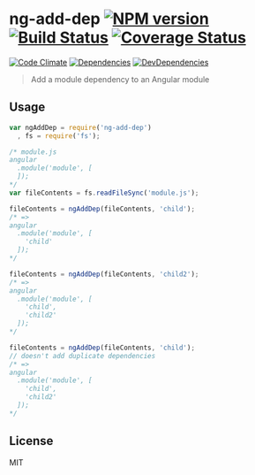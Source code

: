 # ng-add-dep [![NPM version](https://badge.fury.io/js/ng-add-dep.svg)](http://badge.fury.io/js/ng-add-dep) [![Build Status](https://travis-ci.org/dustinspecker/ng-add-dep.svg)](https://travis-ci.org/dustinspecker/ng-add-dep) [![Coverage Status](https://img.shields.io/coveralls/dustinspecker/ng-add-dep.svg)](https://coveralls.io/r/dustinspecker/ng-add-dep?branch=master)
[![Code Climate](https://codeclimate.com/github/dustinspecker/ng-add-dep/badges/gpa.svg)](https://codeclimate.com/github/dustinspecker/ng-add-dep) [![Dependencies](https://david-dm.org/dustinspecker/ng-add-dep.svg)](https://david-dm.org/dustinspecker/ng-add-dep/#info=dependencies&view=table) [![DevDependencies](https://david-dm.org/dustinspecker/ng-add-dep/dev-status.svg)](https://david-dm.org/dustinspecker/ng-add-dep/#info=devDependencies&view=table)


> Add a module dependency to an Angular module

## Usage

```javascript
var ngAddDep = require('ng-add-dep')
  , fs = require('fs');

/* module.js
angular
  .module('module', [
  ]);
*/
var fileContents = fs.readFileSync('module.js');

fileContents = ngAddDep(fileContents, 'child');
/* =>
angular
  .module('module', [
    'child'
  ]);
*/

fileContents = ngAddDep(fileContents, 'child2');
/* =>
angular
  .module('module', [
    'child',
    'child2'
  ]);
*/

fileContents = ngAddDep(fileContents, 'child');
// doesn't add duplicate dependencies
/* =>
angular
  .module('module', [
    'child',
    'child2'
  ]);
*/
```

## License
MIT
